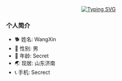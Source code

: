 <div align="center">
  <a href="https://blog.sunguoqi.com/">
    <img src="https://readme-typing-svg.demolab.com?font=Fira+Code&pause=1000&color=024EF7&width=435&lines=海内存知己,天涯若比邻&center=true&size=27" alt="Typing SVG" />
  </a>
</div>


### 个人简介
- 🐕 姓名: WangXin
- 👦 性别: 男
- 🧭 年龄: Secret
- 🌏 现居: 山东济南
- 📞 手机: Secrect

